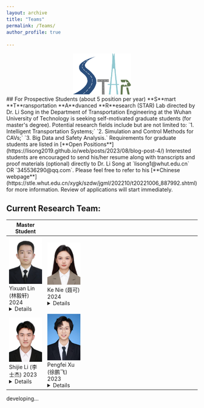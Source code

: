 ```yaml
---
layout: archive
title: "Teams"
permalink: /Teams/
author_profile: true

---
```

<div style="text-align: center">
    <img src="../images/STAR_LOGO.png"  alt="STAR Lab" width="30%" height="auto"/>
</div>
## For Prospective Students (about 5 position per year)
**S**mart **T**ransportation **A**dvanced **R**esearch (STAR) Lab directed by Dr. Li Song in the Department of Transportation Engineering at the Wuhan University of Technology is seeking self-motivated graduate students (for master's degree). Potential research fields include but are not limited to: `1. Intelligent Transportation Systems;` `2. Simulation and Control Methods for CAVs;` `3. Big Data and Safety Analysis.`
Requirements for graduate students are listed in [**Open Positions**](https://lisong2019.github.io/web/posts/2023/08/blog-post-4/)
Interested students are encouraged to send his/her resume along with transcripts and proof materials (optional) directly to Dr. Li Song at `lisong1@whut.edu.cn` OR `345536290@qq.com`. 
Please feel free to refer to his [**Chinese webpage**](https://stle.whut.edu.cn/xygk/szdw/jgml/202210/t20221006_887992.shtml) for more information. Review of applications will start immediately.


## Current Research Team:
<table style="width:100%">
  <thead>
		<tr>
			<th width="20%">Master Student</th>
			<th width="20%"></th>
			<th width="20%"></th>
			<th width="20%"></th>
			<th width="20%"></th>
			<!-- <th width="2%">Year</th>
			<th width="20%">Journal/Proceedings</th>  -->
		</tr>
    </thead>
<tbody>
    <tr id="2024" class="entry">
<td>
        <div class="polaroid">
        <img src="../images/stud/linyixuan2024.jpg" width="600" class="research_img">
        <div class="container">
        	Yixuan Lin (林毅轩) 2024<be>
	 	<details><summary>Details</summary>
		2023年获第十五届全国大学生数学竞赛二等奖<br>
		2021、2022、2023年获校三等奖学金、优秀学生干部、三好学生、优秀团员<br>
		2022年全国大学生数学建模竞赛省一等奖<br>
		第十六届全国大学生先进成图技术竞赛道桥类省赛二等奖、国赛个人赛二等奖、团体赛二等奖第一名<br>
		第十四届华中杯大学生数学建模挑战赛二等奖<br>
		</details>  
        </div>
        </div>
</td>
<td>
        <div class="polaroid">
          <img src="../images/stud/nieke2024.jpg" width="600" class="research_img">
          <div class="container">
          	Ke Nie (聂可) 2024<br>
		<details><summary>Details</summary>
		2021年、2022年、2023年校三等奖学金，“校三好学生”称号<br>
		2024年“优秀毕业生”称号<br>
		全国第一届高校数智化商业决策创新大赛全国一等奖<br>
		第十八届全国大学生交通运输科技大赛校级一等奖
		</details>  
          </div>
        </div>
</td>
<td> </td>
<td> </td>
<td> </td>
</tr>

<tr id="2023" class="entry">
<td>
        <!-- <img src="../images/research/cui2020establishing.png" width="600" class="single_img"> -->
<div class="polaroid">
<img src="../images/stud/shijie_li.jpg" width="600" class="research_img">
	<div class="container">
		Shijie Li (李士杰) 2023
		<details><summary>Details</summary>
		2023 第二十届中国研究生数学建模竞赛二等奖<br>
		2024 Li S ,Lei L ,Deng Z , et al.Dynamic Calibration of Car-following Models Considering Driver Compliance with Speed Limits[C]//.世界交通运输大会(WTC2024)推荐论文.<br>
		2023 研究生学校奖学金一等奖<br>
		</details>  	  
	</div>
</div>
</td>
<td>
	<div class="polaroid">
	<img src="../images/stud/pengfei_xu.jpg" width="600" class="research_img">
	<div class="container">
		Pengfei Xu (徐鹏飞) 2023
		<details><summary>Details</summary>
		</details>  
	</div>
	</div>
</td>
<td> </td>
<td> </td>
<td> </td>
</tr>
<!-- 	<tr id="det_lishijie" class="Details1 noshow">
          <td colspan="4"><b>Details</b>: ...TBD....</td>
        </tr>
	<tr id="det_xupengfei" class="Details2 noshow">
          <td colspan="4"><b>Details</b>: ...TBD2....</td>
        </tr> -->

	
	
 </tbody>
</table>


developing...





